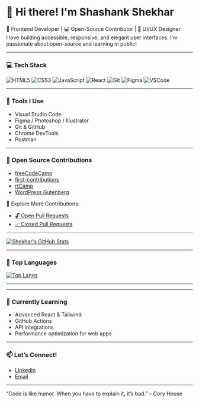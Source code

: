 # 👋 Hi there! I'm Shashank Shekhar

🎨 Frontend Developer | 💻 Open-Source Contributor | 🎯 UI/UX Designer  
I love building accessible, responsive, and elegant user interfaces. I'm passionate about open-source and learning in public!

---

### 💻 Tech Stack
![HTML5](https://img.shields.io/badge/-HTML5-E34F26?style=flat-square&logo=html5&logoColor=white)
![CSS3](https://img.shields.io/badge/-CSS3-1572B6?style=flat-square&logo=css3)
![JavaScript](https://img.shields.io/badge/-JavaScript-F7DF1E?style=flat-square&logo=javascript&logoColor=black)
![React](https://img.shields.io/badge/-React-20232A?style=flat-square&logo=react)
![Git](https://img.shields.io/badge/-Git-F05032?style=flat-square&logo=git&logoColor=white)
![Figma](https://img.shields.io/badge/-Figma-000?style=flat-square&logo=figma)
![VSCode](https://img.shields.io/badge/-VSCode-007ACC?style=flat-square&logo=visual-studio-code)

---

### 🔧 Tools I Use
- Visual Studio Code
- Figma / Photoshop / Illustrator
- Git & GitHub
- Chrome DevTools
- Postman

---

### 🌟 Open Source Contributions  
- [freeCodeCamp](https://github.com/freeCodeCamp/freeCodeCamp/pulls?q=is%3Apr+author%3AShekhar0109)  
- [first-contributions](https://github.com/firstcontributions/first-contributions/pulls?q=is%3Apr+author%3AShekhar0109)  
- [rtCamp](https://github.com/rtlearn/github-timeline-Shekhar0109/pulls)
- [WordPress Gutenberg](https://github.com/WordPress/gutenberg/pull/71426) 

📂 Explore More Contributions:  
- [🔓 Open Pull Requests](https://github.com/pulls?q=is%3Apr+author%3AShekhar0109+is%3Aopen)  
- [✅ Closed Pull Requests](https://github.com/pulls?q=is%3Apr+author%3AShekhar0109+archived%3Afalse+is%3Aclosed)

---

[![Shekhar's GitHub Stats](https://github-readme-stats.vercel.app/api?username=Shekhar0109&show_icons=true&theme=radical&count_private=true&hide_title=false)](https://github.com/Shekhar0109)


---

### 🚀 Top Languages

[![Top Langs](https://github-readme-stats.vercel.app/api/top-langs/?username=Shekhar0109&layout=compact)](https://github.com/Shekhar0109)

---


 


---

### 🧠 Currently Learning
- Advanced React & Tailwind
- GitHub Actions
- API integrations
- Performance optimization for web apps

---

### 📫 Let’s Connect!
- [LinkedIn](https://www.linkedin.com/in/shashank-shekhar-b955a5347?utm_source=share&utm_campaign=share_via&utm_content=profile&utm_medium=android_app)   
- [Email](mailto:shekharshashankara@email.com)

---

“Code is like humor. When you have to explain it, it’s bad.” – Cory House
